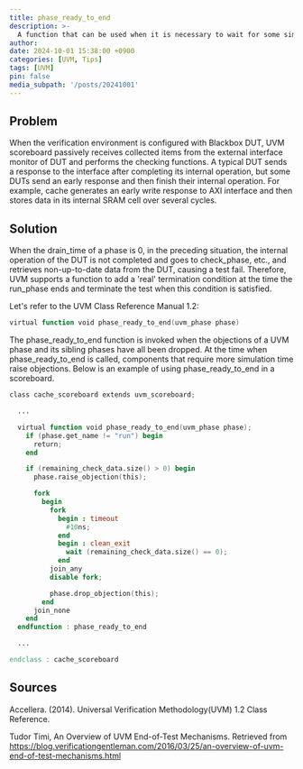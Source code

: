 ```yaml
---
title: phase_ready_to_end
description: >-
  A function that can be used when it is necessary to wait for some simulation time at the end of an UVM test
author:
date: 2024-10-01 15:38:00 +0900
categories: [UVM, Tips]
tags: [UVM]
pin: false
media_subpath: '/posts/20241001'
---
```



## Problem
When the verification environment is configured with Blackbox DUT, UVM scoreboard passively receives collected items from the external interface monitor of DUT and performs the checking functions. A typical DUT sends a response to the interface after completing its internal operation, but some DUTs send an early response and then finish their internal operation. For example, cache generates an early write response to AXI interface and then stores data in its internal SRAM cell over several cycles.


## Solution
When the drain_time of a phase is 0, in the preceding situation, the internal operation of the DUT is not completed and goes to check_phase, etc., and retrieves non-up-to-date data from the DUT, causing a test fail. Therefore, UVM supports a function to add a 'real' termination condition at the time the run_phase ends and terminate the test when this condition is satisfied.


Let's refer to the UVM Class Reference Manual 1.2:


```verilog
virtual function void phase_ready_to_end(uvm_phase phase)
```


The phase_ready_to_end function is invoked when the objections of a UVM phase and its sibling phases have all been dropped. At the time when phase_ready_to_end is called, components that require more simulation time raise objections. Below is an example of using phase_ready_to_end in a scoreboard.


```verilog
class cache_scoreboard extends uvm_scoreboard;

  ...

  virtual function void phase_ready_to_end(uvm_phase phase);
    if (phase.get_name != "run") begin
      return;
    end

    if (remaining_check_data.size() > 0) begin
      phase.raise_objection(this);

      fork
        begin
          fork
            begin : timeout
              #10ns;
            end
            begin : clean_exit
              wait (remaining_check_data.size() == 0);
            end
          join_any
          disable fork;

          phase.drop_objection(this);
        end
      join_none
    end
  endfunction : phase_ready_to_end

  ...

endclass : cache_scoreboard
```


## Sources
Accellera. (2014). Universal Verification Methodology(UVM) 1.2 Class Reference.

Tudor Timi, An Overview of UVM End-of-Test Mechanisms. Retrieved from https://blog.verificationgentleman.com/2016/03/25/an-overview-of-uvm-end-of-test-mechanisms.html
